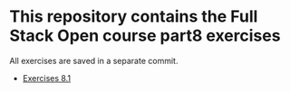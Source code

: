 # This repository contains the Full Stack Open course part8 exercises

All exercises are saved in a separate commit.

- [Exercises 8.1](./library-backend/)
